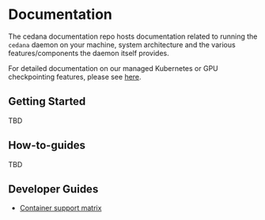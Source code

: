 # Documentation 

The cedana documentation repo hosts documentation related to running the `cedana` daemon on your machine, system architecture and the various features/components the daemon itself provides. 

For detailed documentation on our managed Kubernetes or GPU checkpointing features, please see [here](https://docs.cedana.ai). 

## Getting Started 
TBD 

## How-to-guides 
TBD 

## Developer Guides 
- [Container support matrix](support/runtimes.md) 
